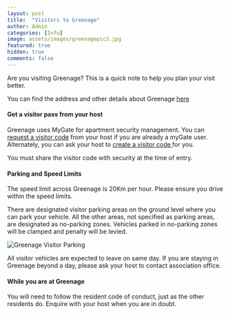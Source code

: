 ```yaml
---
layout: post
title:  "Visitors to Greenage"
author: Admin
categories: [Info]
image: assets/images/greenagepic3.jpg
featured: true
hidden: true
comments: false
---
```


<p>Are you visiting Greenage? This is a quick note to help you plan your visit better.</p> 

<p>You can find the address and other details about Greenage <a href="{{site.baseurl}}/about">here </a></p>

#### Get a visitor pass from your host
<p>Greenage uses MyGate for apartment security management. You can <a target="_blank" href="https://mygate.com/blog/request-visit-code/"> request a visitor code</a> from your host if you are already a myGate user. Alternately, you can ask your host to <a target="_blank" href="https://help.mygate.in/articles/9669-how-do-i-invite-guests"> create a visitor code </a>for you.</p> 

<p>You must share the visitor code with security at the time of entry.</p> 

#### Parking and Speed Limits
<p>The speed limit across Greenage is 20Km per hour. Please ensure you drive within the speed limits.</p>

<p>There are designated visitor parking areas on the ground level where you can park your vehicle.  All the other areas, not specified as parking areas, are designated as no-parking zones. Vehicles parked in no-parking zones will be clamped and penalty will be levied.</p>

<p class="mb-5"><img class="shadow-lg" src="{{site.baseurl}}/assets/images/greenage-parking.jpg" alt="Greenage Visitor Parking" /></p>
 
<p>All visitor vehicles are expected to leave on same day. If you are staying in Greenage beyond a day, please ask your host to contact association office.</p>

#### While you are at Greenage
<p>You will need to follow the resident code of conduct, just as the other residents do. Enquire with your host when you are in doubt.</p>



